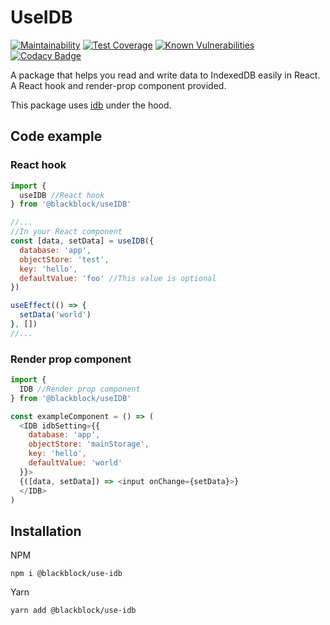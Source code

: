 # UseIDB

[![Maintainability](https://api.codeclimate.com/v1/badges/36e11a8c05223785b11a/maintainability)](https://codeclimate.com/github/winston0410/useIDB/maintainability) [![Test Coverage](https://api.codeclimate.com/v1/badges/36e11a8c05223785b11a/test_coverage)](https://codeclimate.com/github/winston0410/useIDB/test_coverage) [![Known Vulnerabilities](https://snyk.io/test/github/winston0410/useIDB/badge.svg?targetFile=package.json)](https://snyk.io/test/github/winston0410/useIDB?targetFile=package.json) [![Codacy Badge](https://app.codacy.com/project/badge/Grade/45b90ef721bf4aab8b252ae3c41b8c1f)](https://www.codacy.com/gh/winston0410/useIDB/dashboard?utm_source=github.com&utm_medium=referral&utm_content=winston0410/useIDB&utm_campaign=Badge_Grade)

A package that helps you read and write data to IndexedDB easily in React. A React hook and render-prop component provided.

This package uses [idb](https://www.npmjs.com/package/idb) under the hood.

## Code example

### React hook

```javascript
import {
  useIDB //React hook
} from '@blackblock/useIDB'

//...
//In your React component
const [data, setData] = useIDB({
  database: 'app',
  objectStore: 'test',
  key: 'hello',
  defaultValue: 'foo' //This value is optional
})

useEffect(() => {
  setData('world')
}, [])
//...
```

### Render prop component

```javascript
import {
  IDB //Render prop component
} from '@blackblock/useIDB'

const exampleComponent = () => (
  <IDB idbSetting={{
    database: 'app',
    objectStore: 'mainStorage',
    key: 'hello',
    defaultValue: 'world'
  }}>
  {([data, setData]) => <input onChange={setData}>}
  </IDB>
)
```

## Installation

NPM

```
npm i @blackblock/use-idb
```

Yarn

```
yarn add @blackblock/use-idb
```
